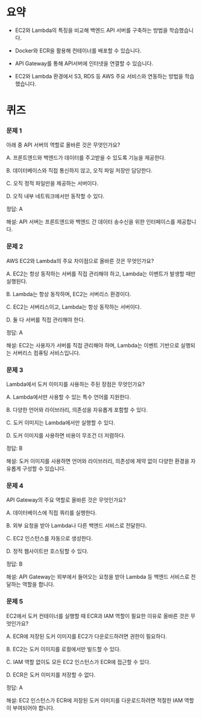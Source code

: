 # 요약

- EC2와 Lambda의 특징을 비교해 백엔드 API 서버를 구축하는 방법을
  학습했습니다.

- Docker와 ECR을 활용해 컨테이너를 배포할 수 있습니다.

- API Gateway를 통해 API서버에 인터넷을 연결할 수 있습니다.

- EC2와 Lambda 환경에서 S3, RDS 등 AWS 주요 서비스와 연동하는 방법을
  학습했습니다.

# 퀴즈

### 문제 1

아래 중 API 서버의 역할로 올바른 것은 무엇인가요?

A. 프론트엔드와 백엔드가 데이터를 주고받을 수 있도록 기능을 제공한다.

B. 데이터베이스와 직접 통신하지 않고, 오직 파일 저장만 담당한다.

C. 오직 정적 파일만을 제공하는 서버이다.

D. 오직 내부 네트워크에서만 동작할 수 있다.

정답: A

해설: API 서버는 프론트엔드와 백엔드 간 데이터 송수신을 위한
인터페이스를 제공합니다.

### 문제 2

AWS EC2와 Lambda의 주요 차이점으로 올바른 것은 무엇인가요?

A. EC2는 항상 동작하는 서버를 직접 관리해야 하고, Lambda는 이벤트가
발생할 때만 실행된다.

B. Lambda는 항상 동작하며, EC2는 서버리스 환경이다.

C. EC2는 서버리스이고, Lambda는 항상 동작하는 서버이다.

D. 둘 다 서버를 직접 관리해야 한다.

정답: A

해설: EC2는 사용자가 서버를 직접 관리해야 하며, Lambda는 이벤트 기반으로
실행되는 서버리스 컴퓨팅 서비스입니다.

### 문제 3

Lambda에서 도커 이미지를 사용하는 주된 장점은 무엇인가요?

A. Lambda에서만 사용할 수 있는 특수 언어를 지원한다.

B. 다양한 언어와 라이브러리, 의존성을 자유롭게 포함할 수 있다.

C. 도커 이미지는 Lambda에서만 실행할 수 있다.

D. 도커 이미지를 사용하면 비용이 무조건 더 저렴하다.

정답: B

해설: 도커 이미지를 사용하면 언어와 라이브러리, 의존성에 제약 없이
다양한 환경을 자유롭게 구성할 수 있습니다.

### 문제 4

API Gateway의 주요 역할로 올바른 것은 무엇인가요?

A. 데이터베이스에 직접 쿼리를 실행한다.

B. 외부 요청을 받아 Lambda나 다른 백엔드 서비스로 전달한다.

C. EC2 인스턴스를 자동으로 생성한다.

D. 정적 웹사이트만 호스팅할 수 있다.

정답: B

해설: API Gateway는 외부에서 들어오는 요청을 받아 Lambda 등 백엔드
서비스로 전달하는 역할을 합니다.

### 문제 5

EC2에서 도커 컨테이너를 실행할 때 ECR과 IAM 역할이 필요한 이유로 올바른
것은 무엇인가요?

A. ECR에 저장된 도커 이미지를 EC2가 다운로드하려면 권한이 필요하다.

B. EC2는 도커 이미지를 로컬에서만 빌드할 수 있다.

C. IAM 역할 없이도 모든 EC2 인스턴스가 ECR에 접근할 수 있다.

D. ECR은 도커 이미지를 저장할 수 없다.

정답: A

해설: EC2 인스턴스가 ECR에 저장된 도커 이미지를 다운로드하려면 적절한
IAM 역할이 부여되어야 합니다.
